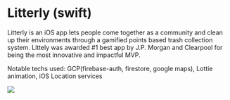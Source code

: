 # Litterly (swift)

Litterly is an iOS app lets people come together as a community and clean up their environments through a gamified points based trash collection system. Littely was awarded #1 best app by J.P. Morgan and Clearpool for being the most innovative and impactful MVP.

Notable techs used: GCP(firebase-auth, firestore, google maps), Lottie animation, iOS Location services

![](https://media.giphy.com/media/KZLtiyR441wwKHsVXK/giphy.gif)
